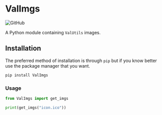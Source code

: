 # ValImgs

![GitHub](https://img.shields.io/github/license/ValUtils/ValImgs)

A Python module containing `ValUtils` images.

## Installation

The preferred method of installation is through `pip` but if you know better use the package manager that you want.

```sh
pip install ValImgs
```

### Usage

```python
from ValImgs import get_imgs

print(get_imgs("icon.ico"))
```
